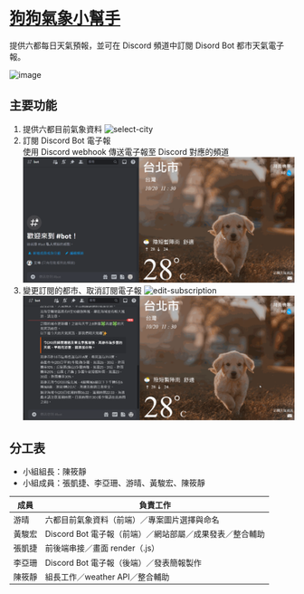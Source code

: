 # [狗狗氣象小幫手](http://44.219.151.161:3300/)

提供六都每日天氣預報，並可在 Discord 頻道中訂閱 Disord Bot 都市天氣電子報。

<img width="600" alt="image" src="https://github.com/jingxcc/wehelp-team-practice/assets/22387699/f755338b-4fc0-4307-a4de-e46f65fad609">

## 主要功能

1. 提供六都目前氣象資料
   ![select-city](./static/README/select.gif)
2. 訂閱 Discord Bot 電子報\
   使用 Discord webhook 傳送電子報至 Discord 對應的頻道
   ![subscribe](./static/README/subscribe.gif)
3. 變更訂閱的都市、取消訂閱電子報
   ![edit-subscription](./static/README/edit_subscription.gif)
   ![cancel-subscription](./static/README/cancel_subscription.gif)

## 分工表

- 小組組長：陳筱靜
- 小組成員：張凱捷、李亞珊、游晴、黃駿宏、陳筱靜

| 成員   | 負責工作                                                 |
| ------ | -------------------------------------------------------- |
| 游晴   | 六都目前氣象資料（前端）／專案圖片選擇與命名             |
| 黃駿宏 | Discord Bot 電子報（前端）／網站部屬／成果發表／整合輔助 |
| 張凱捷 | 前後端串接／畫面 render（.js）                           |
| 李亞珊 | Discord Bot 電子報（後端）／發表簡報製作                 |
| 陳筱靜 | 組長工作／weather API／整合輔助                          |

